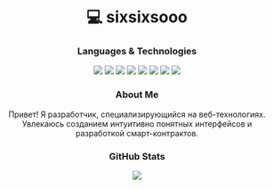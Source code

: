 <h1 align="center">💻 sixsixsooo </h1>

<h3 align="center">Languages & Technologies</h3>
<div align="center">
  <div>
    <img src="https://img.shields.io/badge/-HTML-090909?style=for-the-badge&logo=HTML5&logoColor=E34F26">
    <img src="https://img.shields.io/badge/-CSS-090909?style=for-the-badge&logo=css3&logoColor=1572B6">
    <img src="https://img.shields.io/badge/-JavaScript-090909?style=for-the-badge&logo=javascript&logoColor=F7DF1E">
    <img src="https://img.shields.io/badge/-TypeScript-090909?style=for-the-badge&logo=typescript&logoColor=white">
    <img src="https://img.shields.io/badge/-React-090909?style=for-the-badge&logo=react&logoColor=61DAFB">
    <img src="https://img.shields.io/badge/-Next.js-090909?style=for-the-badge&logo=next.js&logoColor=white">
    <img src="https://img.shields.io/badge/-Redux-090909?style=for-the-badge&logo=redux&logoColor=white">
    <img src="https://img.shields.io/badge/-Solidity-090909?style=for-the-badge&logo=solidity&logoColor=white">
  </div>
</div>

<h3 align="center">About Me</h3>
<p align="center">
  Привет! Я разработчик, специализирующийся на веб-технологиях. Увлекаюсь созданием интуитивно понятных интерфейсов и разработкой смарт-контрактов.
</p>

<h3 align="center">GitHub Stats</h3>
<p align="center">
  <img src="https://github-readme-stats.vercel.app/api?username=sixsixsooo&theme=bear&show_icons=true&hide_border=true&count_private=true&locale=ru">
</p>

